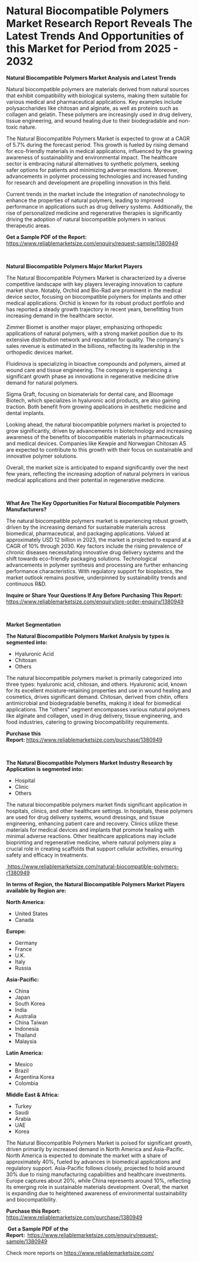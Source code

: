 <p><h1>Natural Biocompatible Polymers Market Research Report Reveals The Latest Trends And Opportunities of this Market for Period from 2025 - 2032</h1></p><p><strong>Natural Biocompatible Polymers Market Analysis and Latest Trends</strong></p>
<p><p>Natural biocompatible polymers are materials derived from natural sources that exhibit compatibility with biological systems, making them suitable for various medical and pharmaceutical applications. Key examples include polysaccharides like chitosan and alginate, as well as proteins such as collagen and gelatin. These polymers are increasingly used in drug delivery, tissue engineering, and wound healing due to their biodegradable and non-toxic nature.</p><p>The Natural Biocompatible Polymers Market is expected to grow at a CAGR of 5.7% during the forecast period. This growth is fueled by rising demand for eco-friendly materials in medical applications, influenced by the growing awareness of sustainability and environmental impact. The healthcare sector is embracing natural alternatives to synthetic polymers, seeking safer options for patients and minimizing adverse reactions. Moreover, advancements in polymer processing technologies and increased funding for research and development are propelling innovation in this field.</p><p>Current trends in the market include the integration of nanotechnology to enhance the properties of natural polymers, leading to improved performance in applications such as drug delivery systems. Additionally, the rise of personalized medicine and regenerative therapies is significantly driving the adoption of natural biocompatible polymers in various therapeutic areas.</p></p>
<p><strong>Get a Sample PDF of the Report:&nbsp;</strong> <a href="https://www.reliablemarketsize.com/enquiry/request-sample/1380949?utm_campaign=2337&utm_medium=2&utm_source=Github&utm_content=ia&utm_term=02042025&utm_id=natural-biocompatible-polymers">https://www.reliablemarketsize.com/enquiry/request-sample/1380949</a></p>
<p>&nbsp;</p>
<p><strong>Natural Biocompatible Polymers Major Market Players</strong></p>
<p><p>The Natural Biocompatible Polymers Market is characterized by a diverse competitive landscape with key players leveraging innovation to capture market share. Notably, Orchid and Bio-Rad are prominent in the medical device sector, focusing on biocompatible polymers for implants and other medical applications. Orchid is known for its robust product portfolio and has reported a steady growth trajectory in recent years, benefitting from increasing demand in the healthcare sector. </p><p>Zimmer Biomet is another major player, emphasizing orthopedic applications of natural polymers, with a strong market position due to its extensive distribution network and reputation for quality. The company's sales revenue is estimated in the billions, reflecting its leadership in the orthopedic devices market. </p><p>Fluidinova is specializing in bioactive compounds and polymers, aimed at wound care and tissue engineering. The company is experiencing a significant growth phase as innovations in regenerative medicine drive demand for natural polymers.</p><p>Sigma Graft, focusing on biomaterials for dental care, and Bloomage Biotech, which specializes in hyaluronic acid products, are also gaining traction. Both benefit from growing applications in aesthetic medicine and dental implants. </p><p>Looking ahead, the natural biocompatible polymers market is projected to grow significantly, driven by advancements in biotechnology and increasing awareness of the benefits of biocompatible materials in pharmaceuticals and medical devices. Companies like Kewpie and Norwegian Chitosan AS are expected to contribute to this growth with their focus on sustainable and innovative polymer solutions.</p><p>Overall, the market size is anticipated to expand significantly over the next few years, reflecting the increasing adoption of natural polymers in various medical applications and their potential in regenerative medicine.</p></p>
<p>&nbsp;</p>
<p><strong>What Are The Key Opportunities For Natural Biocompatible Polymers Manufacturers?</strong></p>
<p><p>The natural biocompatible polymers market is experiencing robust growth, driven by the increasing demand for sustainable materials across biomedical, pharmaceutical, and packaging applications. Valued at approximately USD 12 billion in 2023, the market is projected to expand at a CAGR of 10% through 2030. Key factors include the rising prevalence of chronic diseases necessitating innovative drug delivery systems and the shift towards eco-friendly packaging solutions. Technological advancements in polymer synthesis and processing are further enhancing performance characteristics. With regulatory support for bioplastics, the market outlook remains positive, underpinned by sustainability trends and continuous R&D.</p></p>
<p><strong>Inquire or Share Your Questions If Any Before Purchasing This Report:</strong> <a href="https://www.reliablemarketsize.com/enquiry/pre-order-enquiry/1380949?utm_campaign=2337&utm_medium=2&utm_source=Github&utm_content=ia&utm_term=02042025&utm_id=natural-biocompatible-polymers">https://www.reliablemarketsize.com/enquiry/pre-order-enquiry/1380949</a></p>
<p>&nbsp;</p>
<p><strong>Market Segmentation</strong></p>
<p><strong>The Natural Biocompatible Polymers Market Analysis by types is segmented into:</strong></p>
<p><ul><li>Hyaluronic Acid</li><li>Chitosan</li><li>Others</li></ul></p>
<p><p>The natural biocompatible polymers market is primarily categorized into three types: hyaluronic acid, chitosan, and others. Hyaluronic acid, known for its excellent moisture-retaining properties and use in wound healing and cosmetics, drives significant demand. Chitosan, derived from chitin, offers antimicrobial and biodegradable benefits, making it ideal for biomedical applications. The "others" segment encompasses various natural polymers like alginate and collagen, used in drug delivery, tissue engineering, and food industries, catering to growing biocompatibility requirements.</p></p>
<p><strong>Purchase this Report:&nbsp;</strong><a href="https://www.reliablemarketsize.com/purchase/1380949?utm_campaign=2337&utm_medium=2&utm_source=Github&utm_content=ia&utm_term=02042025&utm_id=natural-biocompatible-polymers">https://www.reliablemarketsize.com/purchase/1380949</a></p>
<p>&nbsp;</p>
<p><strong>The Natural Biocompatible Polymers Market Industry Research by Application is segmented into:</strong></p>
<p><ul><li>Hospital</li><li>Clinic</li><li>Others</li></ul></p>
<p><p>The natural biocompatible polymers market finds significant application in hospitals, clinics, and other healthcare settings. In hospitals, these polymers are used for drug delivery systems, wound dressings, and tissue engineering, enhancing patient care and recovery. Clinics utilize these materials for medical devices and implants that promote healing with minimal adverse reactions. Other healthcare applications may include bioprinting and regenerative medicine, where natural polymers play a crucial role in creating scaffolds that support cellular activities, ensuring safety and efficacy in treatments.</p></p>
<p><a href="https://www.reliablemarketsize.com/natural-biocompatible-polymers-r1380949?utm_campaign=2337&utm_medium=2&utm_source=Github&utm_content=ia&utm_term=02042025&utm_id=natural-biocompatible-polymers">&nbsp;https://www.reliablemarketsize.com/natural-biocompatible-polymers-r1380949</a></p>
<p><strong>In terms of Region, the Natural Biocompatible Polymers Market Players available by Region are:</strong></p>
<p>
    <p> <strong> North America: </strong>
        <ul>
            <li>United States</li>
            <li>Canada</li>
        </ul>
        </p> 
    <p> <strong> Europe: </strong>
        <ul>
            <li>Germany</li>
            <li>France</li>
            <li>U.K.</li>
            <li>Italy</li>
            <li>Russia</li>
        </ul>
        </p> 
    <p> <strong> Asia-Pacific: </strong>
        <ul>
            <li>China</li>
            <li>Japan</li>
            <li>South Korea</li>
            <li>India</li>
            <li>Australia</li>
            <li>China Taiwan</li>
            <li>Indonesia</li>
            <li>Thailand</li>
            <li>Malaysia</li>
        </ul>
        </p> 
    <p> <strong> Latin America: </strong>
        <ul>
            <li>Mexico</li>
            <li>Brazil</li>
            <li>Argentina Korea</li>
            <li>Colombia</li>
        </ul>
        </p> 
    <p> <strong> Middle East & Africa: </strong>
        <ul>
            <li>Turkey</li>
            <li>Saudi</li>
            <li>Arabia</li>
            <li>UAE</li>
            <li>Korea</li>
        </ul>
    </p>
    </p>
<p><p>The Natural Biocompatible Polymers Market is poised for significant growth, driven primarily by increased demand in North America and Asia-Pacific. North America is expected to dominate the market with a share of approximately 40%, fueled by advances in biomedical applications and regulatory support. Asia-Pacific follows closely, projected to hold around 30% due to rising manufacturing capabilities and healthcare investments. Europe captures about 20%, while China represents around 10%, reflecting its emerging role in sustainable materials development. Overall, the market is expanding due to heightened awareness of environmental sustainability and biocompatibility.</p></p>
<p><strong>Purchase this Report: </strong><a href="https://www.reliablemarketsize.com/purchase/1380949?utm_campaign=2337&utm_medium=2&utm_source=Github&utm_content=ia&utm_term=02042025&utm_id=natural-biocompatible-polymers">https://www.reliablemarketsize.com/purchase/1380949</a></p>
<p>&nbsp;<strong>Get a Sample PDF of the Report:&nbsp;&nbsp;</strong><a href="https://www.reliablemarketsize.com/enquiry/request-sample/1380949?utm_campaign=2337&utm_medium=2&utm_source=Github&utm_content=ia&utm_term=02042025&utm_id=natural-biocompatible-polymers">https://www.reliablemarketsize.com/enquiry/request-sample/1380949</a></p>
<p><strong></strong></p>
<p>Check more reports on <a href="https://www.reliablemarketsize.com/?utm_campaign=2337&utm_medium=2&utm_source=Github&utm_content=ia&utm_term=02042025&utm_id=natural-biocompatible-polymers">https://www.reliablemarketsize.com/</a></p>